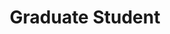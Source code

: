 ---
layout: person
name: "Caleb Carr"
image: "https://research.fredhutch.org/content/stripe/bloom/en/members/_jcr_content/par/labmember_965242551/image.img.jpg/1635439221241.jpg"
title: "Graduate Student"
category: "Grad Students"
links:
  - link: "https://github.com/Caleb-Carr"
    icon: "github"
---